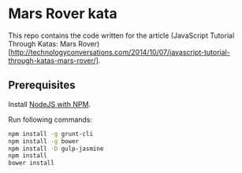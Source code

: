 Mars Rover kata
===============

This repo contains the code written for the article (JavaScript Tutorial Through Katas: Mars Rover)[http://technologyconversations.com/2014/10/07/javascript-tutorial-through-katas-mars-rover/].

Prerequisites
-------------

Install [NodeJS with NPM](http://nodejs.org/).

Run following commands:

```bash
npm install -g grunt-cli
npm install -g bower
npm install -D gulp-jasmine
npm install
bower install
```

